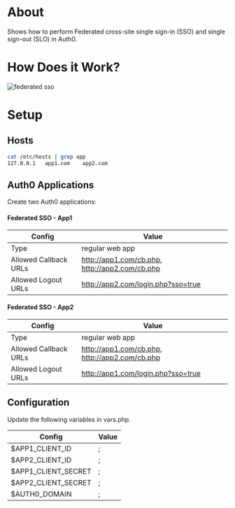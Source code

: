 About
=====

Shows how to perform Federated cross-site single sign-in (SSO) and single sign-out (SLO) in Auth0.

How Does it Work?
=================

![federated sso](http://i66.tinypic.com/343p7vs.png)

Setup
=====

Hosts
-----

```bash
cat /etc/hosts | grep app
127.0.0.1   app1.com    app2.com
```

Auth0 Applications
------------------

Create two Auth0 applications:

#### Federated SSO - App1

| Config | Value |
|--------|-------|
| Type | regular web app |
| Allowed Callback URLs | http://app1.com/cb.php, http://app2.com/cb.php |
| Allowed Logout URLs | http://app2.com/login.php?sso=true |

 
#### Federated SSO - App2

| Config | Value |
|--------|-------|
| Type | regular web app |
| Allowed Callback URLs | http://app1.com/cb.php, http://app2.com/cb.php |
| Allowed Logout URLs | http://app1.com/login.php?sso=true |


Configuration
-----------

Update the following variables in vars.php.

| Config | Value |
|--------|-------|
| $APP1_CLIENT_ID | <App1 client ID>; |
| $APP2_CLIENT_ID | <App1 client ID>; |
| $APP1_CLIENT_SECRET | <App1 client Secret>; |
|$APP2_CLIENT_SECRET |  <App1 client Secret>; |
|$AUTH0_DOMAIN | <AUTH0 TENANT>; |


